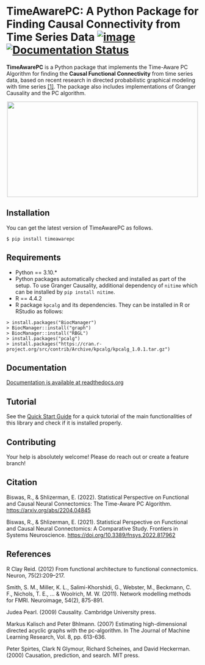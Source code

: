 # TimeAwarePC: A Python Package for Finding Causal Connectivity from Time Series Data [![image](https://img.shields.io/pypi/v/timeawarepc.svg)](https://pypi.python.org/pypi/timeawarepc) [![Documentation Status](https://readthedocs.org/projects/timeawarepc/badge/?version=latest)](https://timeawarepc.readthedocs.io/en/latest/?badge=latest)
**TimeAwarePC** is a Python package that implements the Time-Aware PC Algorithm for finding the **Causal Functional Connectivity** from time series data, based on recent research in directed probabilistic graphical modeling with time series [[1]](#Citation). The package also includes implementations of Granger Causality and the PC algorithm.

<div align="center">
  <a href="https://github.com/shlizee/TimeAwarePC"><img src="https://github.com/shlizee/TimeAwarePC/blob/main/imgs/Schematic-msgs.png?raw=true" width="500px" height="250px"></a>
</div>

## Installation

You can get the latest version of TimeAwarePC as follows.

```
$ pip install timeawarepc
```

## Requirements
- Python == 3.10.*
- Python packages automatically checked and installed as part of the setup. To use Granger Causality, additional dependency of ```nitime``` which can be installed by ```pip install nitime```.
- R == 4.4.2
- R package ```kpcalg``` and its dependencies. They can be installed in R or RStudio as follows:
```
> install.packages("BiocManager")
> BiocManager::install("graph")
> BiocManager::install("RBGL")
> install.packages("pcalg")
> install.packages("https://cran.r-project.org/src/contrib/Archive/kpcalg/kpcalg_1.0.1.tar.gz")
```
<!-- - In addition, if you like to use Granger Causality functions in this package, please separately install nitime as follows:
```
pip install nitime
``` -->

## Documentation

[Documentation is available at readthedocs.org](https://timeawarepc.readthedocs.io/en/latest/)

## Tutorial

See the [Quick Start Guide](https://timeawarepc.readthedocs.io/en/latest/gettingstarted.html) for a quick tutorial of the main functionalities of this library and check if it is installed properly. 
<!-- 
## Documentation

[Documentation is available at readthedocs.org](https://timeaware-pc.readthedocs.io/en/latest/) -->

## Contributing

Your help is absolutely welcome! Please do reach out or create a feature branch!

## Citation

Biswas, R., & Shlizerman, E. (2022). Statistical Perspective on Functional and Causal Neural Connectomics: The Time-Aware PC Algorithm. https://arxiv.org/abs/2204.04845

Biswas, R., & Shlizerman, E. (2021). Statistical Perspective on Functional and Causal Neural Connectomics: A Comparative Study. Frontiers in Systems Neuroscience. https://doi.org/10.3389/fnsys.2022.817962


## References

R Clay Reid. (2012) From functional architecture to functional connectomics. Neuron, 75(2):209–217.

Smith, S. M., Miller, K. L., Salimi-Khorshidi, G., Webster, M., Beckmann, C. F., Nichols, T. E., ... & Woolrich, M. W. (2011). Network modelling methods for FMRI. Neuroimage, 54(2), 875-891.

Judea Pearl. (2009) Causality. Cambridge University press.

Markus Kalisch and Peter Bhlmann. (2007) Estimating high-dimensional directed acyclic graphs with the pc-algorithm. In The Journal of Machine Learning Research, Vol. 8, pp. 613-636.

Peter Spirtes, Clark N Glymour, Richard Scheines, and David Heckerman. (2000) Causation, prediction, and search. MIT press.



